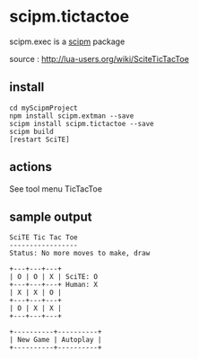 # scipm.tictactoescipm.exec is a [scipm](https://github.com/aminassian/scipm) packagesource : http://lua-users.org/wiki/SciteTicTacToe## install```cd myScipmProjectnpm install scipm.extman --savescipm install scipm.tictactoe --savescipm build[restart SciTE]```## actionsSee tool menu TicTacToe## sample output```SciTE Tic Tac Toe-----------------Status: No more moves to make, draw+---+---+---+| O | O | X | SciTE: O+---+---+---+ Human: X| X | X | O |+---+---+---+| O | X | X |+---+---+---++----------+----------+| New Game | Autoplay |+----------+----------+```
